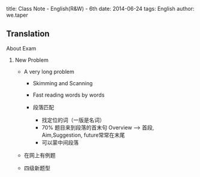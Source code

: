 title: Class Note - English(R&W) - 6th
date: 2014-06-24
tags: English
author: we.taper

Translation
-------------

About Exam

1. New Problem

	+ A very long problem

		+ Skimming and Scanning
		+ Fast reading words by words
		+ 段落匹配

			+ 找定位的词（一版是名词）
			+ 70% 题目来到段落的首末句 Overview --> 首段, Aim,Suggestion, future常常在末尾
			+ 可以蒙中间段落

	+ 在网上有例题
	+ 四级新题型
